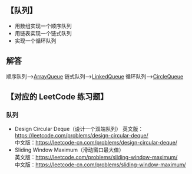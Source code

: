 ## 【队列】
-   用数组实现一个顺序队列
-   用链表实现一个链式队列
-   实现一个循环队列

## 解答
顺序队列-->[ArrayQueue](https://github.com/GavinAlison/leetcode/tree/master/algorithm/src/main/java/com/alison/ArrayQueue.java)
链式队列-->[LinkedQueue](https://github.com/GavinAlison/leetcode/tree/master/algorithm/src/main/java/com/alison/LinkedQueue.java)
循环队列-->[CircleQueue](https://github.com/GavinAlison/leetcode/tree/master/algorithm/src/main/java/com/alison/LinkedQueue.java)
## 【对应的 LeetCode 练习题】
### 队列
-   Design Circular Deque（设计一个双端队列） 
英文版：https://leetcode.com/problems/design-circular-deque/    
中文版：https://leetcode-cn.com/problems/design-circular-deque/     
-   Sliding Window Maximum（滑动窗口最大值）     
英文版：https://leetcode.com/problems/sliding-window-maximum/   
中文版：https://leetcode-cn.com/problems/sliding-window-maximum/    

